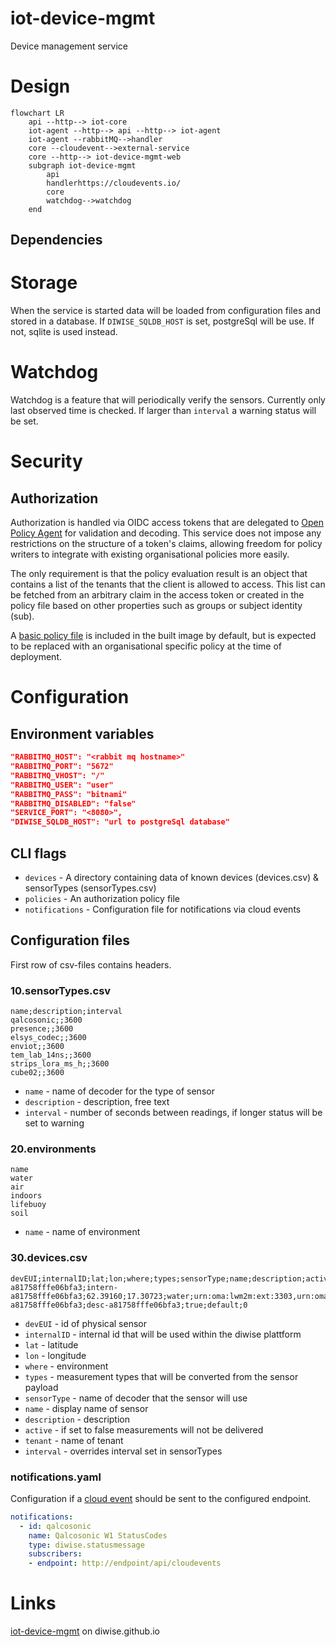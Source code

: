 # iot-device-mgmt

Device management service

# Design
```mermaid
flowchart LR
    api --http--> iot-core
    iot-agent --http--> api --http--> iot-agent
    iot-agent --rabbitMQ-->handler
    core --cloudevent-->external-service
    core --http--> iot-device-mgmt-web
    subgraph iot-device-mgmt
        api
        handlerhttps://cloudevents.io/
        core
        watchdog-->watchdog
    end 
```

## Dependencies 
# Storage
When the service is started data will be loaded from configuration files and stored in a database. If `DIWISE_SQLDB_HOST` is set, postgreSql will be use. If not, sqlite is used instead.
# Watchdog
Watchdog is a feature that will periodically verify the sensors. Currently only last observed time is checked. If larger than `interval` a warning status will be set. 
# Security
## Authorization
Authorization is handled via OIDC access tokens that are delegated to [Open Policy Agent](https://www.openpolicyagent.org) for validation and decoding. This service does not impose any restrictions on the structure of a token's claims, allowing freedom for policy writers to integrate with existing organisational policies more easily.

The only requirement is that the policy evaluation result is an object that contains a list of the tenants that the client is allowed to access. This list can be fetched from an arbitrary claim in the access token or created in the policy file based on other properties such as groups or subject identity (sub).

A [basic policy file](./assets/config/authz.rego) is included in the built image by default, but is expected to be replaced with an organisational specific policy at the time of deployment.

# Configuration

## Environment variables
```json
"RABBITMQ_HOST": "<rabbit mq hostname>"
"RABBITMQ_PORT": "5672"
"RABBITMQ_VHOST": "/"
"RABBITMQ_USER": "user"
"RABBITMQ_PASS": "bitnami"
"RABBITMQ_DISABLED": "false"
"SERVICE_PORT": "<8080>",
"DIWISE_SQLDB_HOST": "url to postgreSql database"
```
## CLI flags
 - `devices` - A directory containing data of known devices (devices.csv) & sensorTypes (sensorTypes.csv)
 - `policies` - An authorization policy file
 - `notifications` - Configuration file for notifications via cloud events

## Configuration files
First row of csv-files contains headers.
### 10.sensorTypes.csv
```
name;description;interval
qalcosonic;;3600
presence;;3600
elsys_codec;;3600
enviot;;3600
tem_lab_14ns;;3600
strips_lora_ms_h;;3600
cube02;;3600
```
 - `name` - name of decoder for the type of sensor
 - `description` - description, free text
 - `interval` - number of seconds between readings, if longer status will be set to warning
### 20.environments
```
name
water
air
indoors
lifebuoy
soil
```
 - `name` - name of environment
### 30.devices.csv
```
devEUI;internalID;lat;lon;where;types;sensorType;name;description;active;tenant;interval
a81758fffe06bfa3;intern-a81758fffe06bfa3;62.39160;17.30723;water;urn:oma:lwm2m:ext:3303,urn:oma:lwm2m:ext:3302,urn:oma:lwm2m:ext:3301;Elsys_Codec;name-a81758fffe06bfa3;desc-a81758fffe06bfa3;true;default;0
```
 - `devEUI` - id of physical sensor
 - `internalID` - internal id that will be used within the diwise plattform
 - `lat` - latitude 
 - `lon` - longitude
 - `where` - environment
 - `types` - measurement types that will be converted from the sensor payload
 - `sensorType` - name of decoder that the sensor will use 
 - `name` - display name of sensor
 - `description` - description
 - `active` - if set to false measurements will not be delivered
 - `tenant` - name of tenant 
 - `interval` - overrides interval set in sensorTypes
### notifications.yaml
Configuration if a [cloud event](https://cloudevents.io/) should be sent to the configured endpoint.
```yaml
notifications:
  - id: qalcosonic
    name: Qalcosonic W1 StatusCodes
    type: diwise.statusmessage
    subscribers:
    - endpoint: http://endpoint/api/cloudevents
```
# Links
[iot-device-mgmt](https://diwise.github.io/) on diwise.github.io

